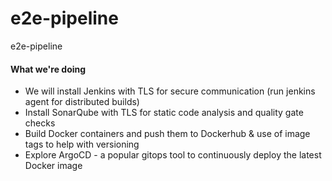# e2e-pipeline
e2e-pipeline

#### What we're doing
 - We will install Jenkins with TLS for secure communication (run jenkins agent for distributed builds)
 - Install SonarQube with TLS for static code analysis and quality gate checks
 - Build Docker containers and push them to Dockerhub & use of image tags to help with versioning
 - Explore ArgoCD - a popular gitops tool to continuously deploy the latest Docker image

